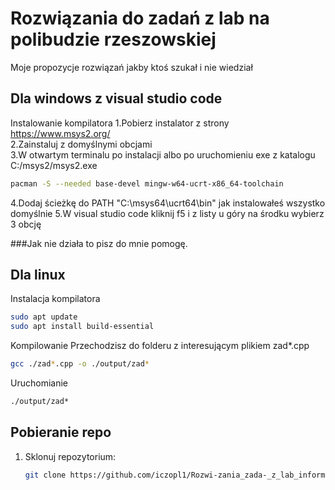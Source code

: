 # Rozwiązania do zadań z lab na polibudzie rzeszowskiej

Moje propozycje rozwiązań jakby ktoś szukał i nie wiedział

## Dla windows z visual studio code
Instalowanie kompilatora
1.Pobierz instalator z strony https://www.msys2.org/  
2.Zainstaluj z domyślnymi obcjami  
3.W otwartym terminalu po instalacji albo po uruchomieniu exe z katalogu C:/msys2/msys2.exe
```bash
pacman -S --needed base-devel mingw-w64-ucrt-x86_64-toolchain
```
4.Dodaj ścieżkę do PATH "C:\msys64\ucrt64\bin" jak instalowałeś wszystko domyślnie
5.W visual studio code kliknij f5 i z listy u góry na środku wybierz 3 obcję 

###Jak nie działa to pisz do mnie pomogę.

## Dla linux 
Instalacja kompilatora
```bash
sudo apt update
sudo apt install build-essential
```
Kompilowanie
Przechodzisz do folderu z interesującym plikiem zad*.cpp
```bash
gcc ./zad*.cpp -o ./output/zad*
```
Uruchomianie
```bash
./output/zad*
```

## Pobieranie repo

1. Sklonuj repozytorium:
   ```bash
   git clone https://github.com/iczopl1/Rozwi-zania_zada-_z_lab_informatyka-programowanie-.git
   ```